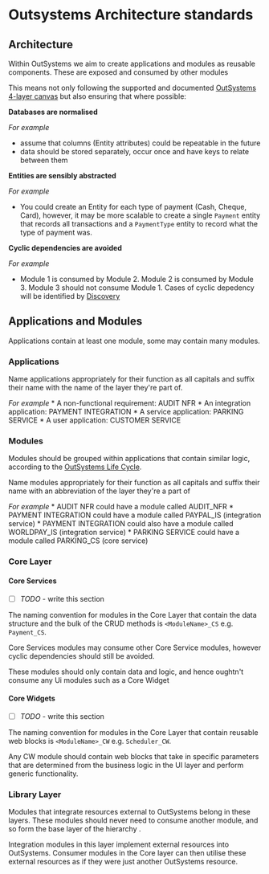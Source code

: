 # Outsystems Architecture standards

## Architecture
Within OutSystems we aim to create applications and modules as reusable components. These are exposed and consumed by other modules

This means not only following the supported and documented [OutSystems 4-layer canvas](https://success.outsystems.com/Support/Enterprise_Customers/Maintenance_and_Operations/Designing_the_architecture_of_your_OutSystems_applications/01_The_4_Layer_Canvas) but also ensuring that where possible:

**Databases are normalised** 

_For example_
* assume that columns (Entity attributes) could be repeatable in the future
* data should be stored separately, occur once and have keys to relate between them

**Entities are sensibly abstracted**

_For example_
* You could create an Entity for each type of payment (Cash, Cheque, Card), however, it may be more scalable to create a single `Payment` entity that records all transactions and a `PaymentType` entity to record what the type of payment was.

**Cyclic dependencies are avoided**

_For example_
* Module 1 is consumed by Module 2. Module 2 is consumed by Module 3. Module 3 should not consume Module 1. Cases of cyclic depedency will be identified by [Discovery](https://lgss-dev.outsystemsenterprise.com/Discovery/)

## Applications and Modules
Applications contain at least one module, some may contain many modules.

### Applications
Name applications appropriately for their function as all capitals and suffix their name with the name of the layer they're part of.

_For example_
	* A non-functional requirement: AUDIT NFR
	* An integration application: PAYMENT INTEGRATION
	* A service application: PARKING SERVICE
	* A user application: CUSTOMER SERVICE

### Modules
Modules should be grouped within applications that contain similar logic, according to the [OutSystems Life Cycle](https://success.outsystems.com/Evaluation/Lifecycle_Management).

Name modules appropriately for their function as all capitals and suffix their name with an abbreviation of the layer they're a part of

_For example_
	* AUDIT NFR could have a module called AUDIT_NFR
	* PAYMENT INTEGRATION could have a module called PAYPAL_IS (integration service)
	* PAYMENT INTEGRATION could also have a module called WORLDPAY_IS (integration service)
	* PARKING SERVICE could have a module called PARKING_CS (core service)

### Core Layer

#### Core Services
* [ ] _TODO_ - write this section

The naming convention for modules in the Core Layer that contain the data structure and the bulk of the CRUD methods is `<ModuleName>_CS` e.g. `Payment_CS`.

Core Services modules may consume other Core Service modules, however cyclic dependencies should still be avoided.

These modules should only contain data and logic, and hence oughtn't consume any Ui modules such as a Core Widget

#### Core Widgets
* [ ] _TODO_ - write this section 

The naming convention for modules in the Core Layer that contain reusable web blocks is `<ModuleName>_CW` e.g. `Scheduler_CW`.

Any CW module should contain web blocks that take in specific parameters that are determined from the business logic in the UI layer and perform generic functionality.

### Library Layer

Modules that integrate resources external to OutSystems belong in these layers. These modules should never need to consume another module, and so form the base layer of the hierarchy .

Integration modules in this layer implement external resources into OutSystems. Consumer modules in the Core layer can then utilise these external resources as if they were just another OutSystems resource.